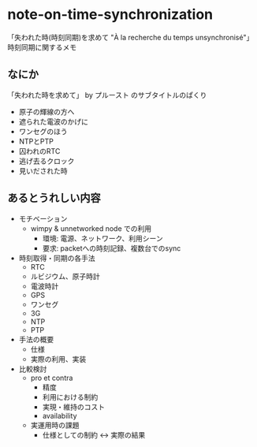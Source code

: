 # note-on-time-synchronization
「失われた時(時刻同期)を求めて "À la recherche du temps unsynchronisé"」 時刻同期に関するメモ

## なにか

「失われた時を求めて」 by プルースト のサブタイトルのぱくり

- 原子の輝線の方へ
- 遮られた電波のかげに
- ワンセグのほう
- NTPとPTP
- 囚われのRTC
- 逃げ去るクロック
- 見いだされた時

## あるとうれしい内容

- モチベーション
  - wimpy & unnetworked node での利用
    - 環境: 電源、ネットワーク、利用シーン
    - 要求: packetへの時刻記録、複数台でのsync
- 時刻取得・同期の各手法
  - RTC
  - ルビジウム、原子時計
  - 電波時計
  - GPS
  - ワンセグ
  - 3G
  - NTP
  - PTP
- 手法の概要
  - 仕様
  - 実際の利用、実装
- 比較検討
  - pro et contra
    - 精度
    - 利用における制約
    - 実現・維持のコスト
    - availability
  - 実運用時の課題
    - 仕様としての制約 <-> 実際の結果
